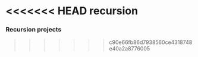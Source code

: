 <<<<<<< HEAD
recursion
=======
### Recursion projects 
>>>>>>> c90e66fb86d7938560ce4318748e40a2a8776005
